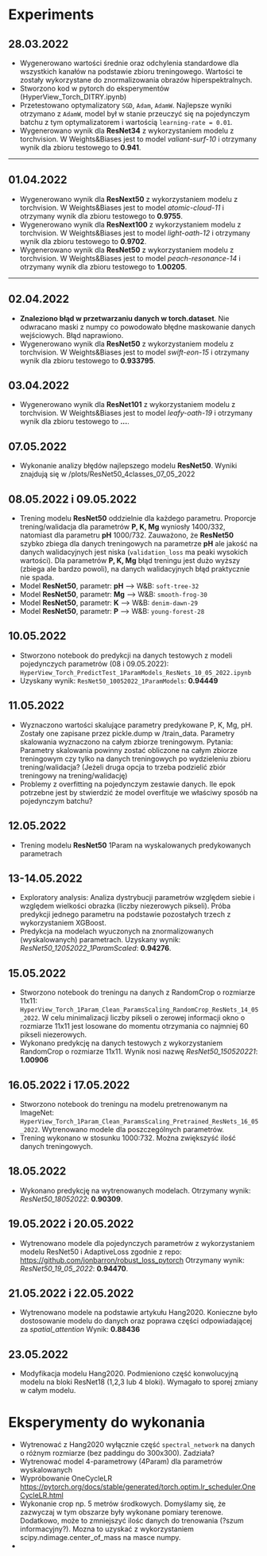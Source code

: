 # Experiments

## 28.03.2022

 * Wygenerowano wartości średnie oraz odchylenia standardowe dla wszystkich kanałów na podstawie zbioru treningowego. Wartości te zostały wykorzystane do znormalizowania obrazów hiperspektralnych.
 * Stworzono kod w pytorch do eksperymentów (HyperView_Torch_DITRY.ipynb) 
 * Przetestowano optymalizatory `SGD`, `Adam`, `AdamW`. Najlepsze wyniki otrzymano z `AdamW`, model był w stanie przeuczyć się na pojedynczym batchu z tym optymalizatorem i wartością `learning-rate = 0.01`.
 * Wygenerowano wynik dla **ResNet34** z wykorzystaniem modelu z torchvision. W Weights&Biases jest to model *valiant-surf-10* i otrzymany wynik dla zbioru testowego to **0.941**.

***
## 01.04.2022

 * Wygenerowano wynik dla **ResNext50** z wykorzystaniem modelu z torchvision. W Weights&Biases jest to model *atomic-cloud-11* i otrzymany wynik dla zbioru testowego to **0.9755**.
 * Wygenerowano wynik dla **ResNext100** z wykorzystaniem modelu z torchvision. W Weights&Biases jest to model *light-oath-12* i otrzymany wynik dla zbioru testowego to **0.9702**.
 * Wygenerowano wynik dla **ResNet50** z wykorzystaniem modelu z torchvision. W Weights&Biases jest to model *peach-resonance-14* i otrzymany wynik dla zbioru testowego to **1.00205**.
 
***
## 02.04.2022

 * **Znaleziono błąd w przetwarzaniu danych w torch.dataset**. Nie odwracano maski z numpy co powodowało błędne maskowanie danych wejściowych. Błąd naprawiono.
 * Wygenerowano wynik dla **ResNet50** z wykorzystaniem modelu z torchvision. W Weights&Biases jest to model *swift-eon-15* i otrzymany wynik dla zbioru testowego to **0.933795**.
 
## 03.04.2022

 * Wygenerowano wynik dla **ResNet101** z wykorzystaniem modelu z torchvision. W Weights&Biases jest to model *leafy-oath-19* i otrzymany wynik dla zbioru testowego to **...**.
 
## 07.05.2022

 * Wykonanie analizy błędów najlepszego modelu **ResNet50**. Wyniki znajdują się w /plots/ResNet50_4classes_07_05_2022
 
 ## 08.05.2022 i 09.05.2022
 
 * Trening modelu **ResNet50** oddzielnie dla każdego parametru. Proporcje trening/walidacja dla parametrów **P, K, Mg** wyniosły 1400/332, natomiast dla parametru **pH** 1000/732. Zauważono, że **ResNet50** szybko zbiega dla danych treningowych na parametrze **pH** ale jakość na danych walidacyjnych jest niska (`validation_loss` ma peaki wysokich wartości). Dla parametrów **P, K, Mg** błąd treningu jest dużo wyższy (zbiega ale bardzo powoli), na danych walidacyjnych błąd praktycznie nie spada.
 * Model **ResNet50**, parametr: **pH** --> W&B: `soft-tree-32`
 * Model **ResNet50**, parametr: **Mg** --> W&B: `smooth-frog-30`
 * Model **ResNet50**, parametr: **K** --> W&B: `denim-dawn-29`
 * Model **ResNet50**, parametr: **P** --> W&B: `young-forest-28`

 ## 10.05.2022
 * Stworzono notebook do predykcji na danych testowych z modeli pojedynczych parametrów (08 i 09.05.2022): ``HyperView_Torch_PredictTest_1ParamModels_ResNets_10_05_2022.ipynb``
 * Uzyskany wynik: ``ResNet50_10052022_1ParamModels``: **0.94449**
 
 ## 11.05.2022
 * Wyznaczono wartości skalujące parametry predykowane P, K, Mg, pH. Zostały one zapisane przez pickle.dump w /train_data. Parametry skalowania wyznaczono na całym zbiorze treningowym. Pytania: Parametry skalowania powinny zostać obliczone na całym zbiorze treningowym czy tylko na danych treningowych po wydzieleniu zbioru trening/walidacja? (Jeżeli druga opcja to trzeba podzielić zbiór treningowy na trening/walidację) 
 * Problemy z overfitting na pojedynczym zestawie danych. Ile epok potrzebne jest by stwierdzić że model overfituje we właściwy sposób na pojedynczym batchu?
 
 ## 12.05.2022
 * Trening modelu **ResNet50** 1Param na wyskalowanych predykowanych parametrach
 
 ## 13-14.05.2022
 * Exploratory analysis: Analiza dystrybucji parametrów względem siebie i względem wielkości obrazka (liczby niezerowych pikseli). Próba predykcji jednego parametru na podstawie pozostałych trzech z wykorzystaniem XGBoost.
 * Predykcja na modelach wyuczonych na znormalizowanych (wyskalowanych) parametrach. Uzyskany wynik: *ResNet50_12052022_1ParamScaled*: **0.94276**.
 
 ## 15.05.2022
 * Stworzono notebook do treningu na danych z RandomCrop o rozmiarze 11x11: `HyperView_Torch_1Param_Clean_ParamsScaling_RandomCrop_ResNets_14_05_2022`. W celu minimalizacji liczby pikseli o zerowej informacji okno o rozmiarze 11x11 jest losowane do momentu otrzymania co najmniej 60 pikseli niezerowych.
 * Wykonano predykcję na danych testowych z wykorzystaniem RandomCrop o rozmiarze 11x11. Wynik nosi nazwę *ResNet50_150520221*: **1.00906**
 
 ## 16.05.2022 i 17.05.2022
 * Stworzono notebook do treningu na modelu pretrenowanym na ImageNet: `HyperView_Torch_1Param_Clean_ParamsScaling_Pretrained_ResNets_16_05_2022`. Wytrenowano modele dla poszczególnych parametrów. 
 * Trening wykonano w stosunku 1000:732. Można zwiększyść ilość danych treningowych.

 ## 18.05.2022
 * Wykonano predykcję na wytrenowanych modelach. Otrzymany wynik: *ResNet50_18052022*: **0.90309**.
 
 ## 19.05.2022 i 20.05.2022
 * Wytrenowano modele dla pojedynczych parametrów z wykorzystaniem modelu ResNet50 i AdaptiveLoss zgodnie z repo: https://github.com/jonbarron/robust_loss_pytorch Otrzymany wynik: *ResNet50_19_05_2022*: **0.94470**.
 
 ## 21.05.2022 i 22.05.2022
 * Wytrenowano modele na podstawie artykułu Hang2020. Konieczne było dostosowanie modelu do danych oraz poprawa części odpowiadającej za *spatial_attention* Wynik: **0.88436**
 
 ## 23.05.2022
 * Modyfikacja modelu Hang2020. Podmieniono część konwolucyjną modelu na bloki ResNet18 (1,2,3 lub 4 bloki). Wymagało to sporej zmiany w całym modelu.
 
 
# Eksperymenty do wykonania

 * Wytrenować z Hang2020 wyłącznie część `spectral_network` na danych o różnym rozmiarze (bez paddingu do 300x300). Zadziała?
 * Wytrenować model 4-parametrowy (4Param) dla parametrów wyskalowanych
 * Wypróbowanie OneCycleLR https://pytorch.org/docs/stable/generated/torch.optim.lr_scheduler.OneCycleLR.html
 * Wykonanie crop np. 5 metrów środkowych. Domyślamy się, że zazwyczaj w tym obszarze były wykonane pomiary terenowe. Dodatkowo, może to zmniejszyć ilośc danych do trenowania (?szum informacyjny?). Mozna to uzyskać z wykorzystaniem scipy.ndimage.center_of_mass na masce numpy.
 * 
 
 
 